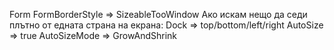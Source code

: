 Form FormBorderStyle => SizeableTooWindow
Ако искам нещо да седи плътно от едната страна на екрана:
	Dock => top/bottom/left/right
	AutoSize => true
	AutoSizeMode => GrowAndShrink
